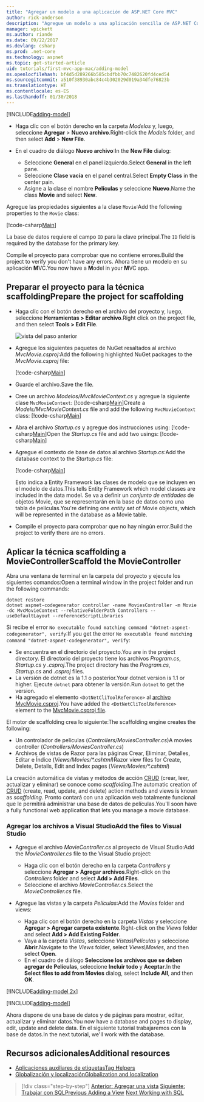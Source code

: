 ```yaml
---
title: "Agregar un modelo a una aplicación de ASP.NET Core MVC"
author: rick-anderson
description: "Agregue un modelo a una aplicación sencilla de ASP.NET Core."
manager: wpickett
ms.author: riande
ms.date: 09/22/2017
ms.devlang: csharp
ms.prod: .net-core
ms.technology: aspnet
ms.topic: get-started-article
uid: tutorials/first-mvc-app-mac/adding-model
ms.openlocfilehash: bf4d5d289266b585cbdfbb70c7482620fd4ced54
ms.sourcegitcommit: a510f38930abc84c4b302029d019a34dfe76823b
ms.translationtype: HT
ms.contentlocale: es-ES
ms.lasthandoff: 01/30/2018
---
```

[!INCLUDE[adding-model](../../includes/mvc-intro/adding-model1.md)]

* <span data-ttu-id="3cdcf-103">Haga clic con el botón derecho en la carpeta *Modelos* y, luego, seleccione **Agregar** > **Nuevo archivo**.</span><span class="sxs-lookup"><span data-stu-id="3cdcf-103">Right-click the *Models* folder, and then select **Add** > **New File**.</span></span> 
* <span data-ttu-id="3cdcf-104">En el cuadro de diálogo **Nuevo archivo**:</span><span class="sxs-lookup"><span data-stu-id="3cdcf-104">In the **New File** dialog:</span></span>

  * <span data-ttu-id="3cdcf-105">Seleccione **General** en el panel izquierdo.</span><span class="sxs-lookup"><span data-stu-id="3cdcf-105">Select **General** in the left pane.</span></span>
  * <span data-ttu-id="3cdcf-106">Seleccione **Clase vacía** en el panel central.</span><span class="sxs-lookup"><span data-stu-id="3cdcf-106">Select **Empty Class** in the center pain.</span></span>
  * <span data-ttu-id="3cdcf-107">Asigne a la clase el nombre **Películas** y seleccione **Nuevo**.</span><span class="sxs-lookup"><span data-stu-id="3cdcf-107">Name the class **Movie** and select **New**.</span></span>

<span data-ttu-id="3cdcf-108">Agregue las propiedades siguientes a la clase `Movie`:</span><span class="sxs-lookup"><span data-stu-id="3cdcf-108">Add the following properties to the `Movie` class:</span></span>

[!code-csharp[Main](../../tutorials/first-mvc-app/start-mvc/sample/MvcMovie/Models/MovieNoEF.cs?name=snippet_1)]

<span data-ttu-id="3cdcf-109">La base de datos requiere el campo `ID` para la clave principal.</span><span class="sxs-lookup"><span data-stu-id="3cdcf-109">The `ID` field is required by the database for the primary key.</span></span>

<span data-ttu-id="3cdcf-110">Compile el proyecto para comprobar que no contiene errores.</span><span class="sxs-lookup"><span data-stu-id="3cdcf-110">Build the project to verify you don't have any errors.</span></span> <span data-ttu-id="3cdcf-111">Ahora tiene un **m**odelo en su aplicación **M**VC.</span><span class="sxs-lookup"><span data-stu-id="3cdcf-111">You now have a **M**odel in your **M**VC app.</span></span>

## <a name="prepare-the-project-for-scaffolding"></a><span data-ttu-id="3cdcf-112">Preparar el proyecto para la técnica scaffolding</span><span class="sxs-lookup"><span data-stu-id="3cdcf-112">Prepare the project for scaffolding</span></span>

- <span data-ttu-id="3cdcf-113">Haga clic con el botón derecho en el archivo del proyecto y, luego, seleccione **Herramientas > Editar archivo**.</span><span class="sxs-lookup"><span data-stu-id="3cdcf-113">Right click on the project file, and then select **Tools > Edit File**.</span></span>

  ![vista del paso anterior](adding-model/_static/1.png)

- <span data-ttu-id="3cdcf-115">Agregue los siguientes paquetes de NuGet resaltados al archivo *MvcMovie.csproj*:</span><span class="sxs-lookup"><span data-stu-id="3cdcf-115">Add the following highlighted NuGet packages to the *MvcMovie.csproj* file:</span></span>
             
  [!code-csharp[Main](../first-mvc-app-xplat/start-mvc/sample/MvcMovie/MvcMovie.csproj?highlight=7,10)]

- <span data-ttu-id="3cdcf-116">Guarde el archivo.</span><span class="sxs-lookup"><span data-stu-id="3cdcf-116">Save the file.</span></span>

- <span data-ttu-id="3cdcf-117">Cree un archivo *Modelos/MvcMovieContext.cs* y agregue la siguiente clase `MvcMovieContext`:  [!code-csharp[Main](../../tutorials/first-mvc-app-xplat/start-mvc/sample/MvcMovie/Models/MvcMovieContext.cs)]</span><span class="sxs-lookup"><span data-stu-id="3cdcf-117">Create a *Models/MvcMovieContext.cs* file and add the following `MvcMovieContext` class:  [!code-csharp[Main](../../tutorials/first-mvc-app-xplat/start-mvc/sample/MvcMovie/Models/MvcMovieContext.cs)]</span></span>
   
- <span data-ttu-id="3cdcf-118">Abra el archivo *Startup.cs* y agregue dos instrucciones using:  [!code-csharp[Main](../../tutorials/first-mvc-app-xplat/start-mvc/sample/MvcMovie/Startup.cs?name=snippet1&highlight=1,2)]</span><span class="sxs-lookup"><span data-stu-id="3cdcf-118">Open the *Startup.cs* file and add two usings:  [!code-csharp[Main](../../tutorials/first-mvc-app-xplat/start-mvc/sample/MvcMovie/Startup.cs?name=snippet1&highlight=1,2)]</span></span>

- <span data-ttu-id="3cdcf-119">Agregue el contexto de base de datos al archivo *Startup.cs*:</span><span class="sxs-lookup"><span data-stu-id="3cdcf-119">Add the database context to the *Startup.cs* file:</span></span>

   [!code-csharp[Main](../../tutorials/first-mvc-app-xplat/start-mvc/sample/MvcMovie/Startup.cs?name=snippet2&highlight=6-7)]

  <span data-ttu-id="3cdcf-120">Esto indica a Entity Framework las clases de modelo que se incluyen en el modelo de datos.</span><span class="sxs-lookup"><span data-stu-id="3cdcf-120">This tells Entity Framework which model classes are included in the data model.</span></span> <span data-ttu-id="3cdcf-121">Se va a definir un *conjunto de entidades* de objetos Movie, que se representarán en la base de datos como una tabla de películas.</span><span class="sxs-lookup"><span data-stu-id="3cdcf-121">You're defining one *entity set* of Movie objects, which will be represented in the database as a Movie table.</span></span>

- <span data-ttu-id="3cdcf-122">Compile el proyecto para comprobar que no hay ningún error.</span><span class="sxs-lookup"><span data-stu-id="3cdcf-122">Build the project to verify there are no errors.</span></span>

## <a name="scaffold-the-moviecontroller"></a><span data-ttu-id="3cdcf-123">Aplicar la técnica scaffolding a MovieController</span><span class="sxs-lookup"><span data-stu-id="3cdcf-123">Scaffold the MovieController</span></span>

<span data-ttu-id="3cdcf-124">Abra una ventana de terminal en la carpeta del proyecto y ejecute los siguientes comandos:</span><span class="sxs-lookup"><span data-stu-id="3cdcf-124">Open a terminal window in the project folder and run the following commands:</span></span>

```
dotnet restore
dotnet aspnet-codegenerator controller -name MoviesController -m Movie -dc MvcMovieContext --relativeFolderPath Controllers --useDefaultLayout --referenceScriptLibraries 
```
<span data-ttu-id="3cdcf-125">Si recibe el error `No executable found matching command "dotnet-aspnet-codegenerator", verify`:</span><span class="sxs-lookup"><span data-stu-id="3cdcf-125">If you get the error `No executable found matching command "dotnet-aspnet-codegenerator", verify`:</span></span>

 * <span data-ttu-id="3cdcf-126">Se encuentra en el directorio del proyecto.</span><span class="sxs-lookup"><span data-stu-id="3cdcf-126">You are in the project directory.</span></span> <span data-ttu-id="3cdcf-127">El directorio del proyecto tiene los archivos *Program.cs*, *Startup.cs* y *.csproj*.</span><span class="sxs-lookup"><span data-stu-id="3cdcf-127">The project directory has the *Program.cs*, *Startup.cs* and *.csproj* files.</span></span>
 * <span data-ttu-id="3cdcf-128">La versión de dotnet es la 1.1 o posterior.</span><span class="sxs-lookup"><span data-stu-id="3cdcf-128">Your dotnet version is 1.1 or higher.</span></span> <span data-ttu-id="3cdcf-129">Ejecute `dotnet` para obtener la versión.</span><span class="sxs-lookup"><span data-stu-id="3cdcf-129">Run `dotnet` to get the version.</span></span>
 * <span data-ttu-id="3cdcf-130">Ha agregado el elemento `<DotNetCliToolReference>` al [archivo MvcMovie.csproj](#prepare-the-project-for-scaffolding).</span><span class="sxs-lookup"><span data-stu-id="3cdcf-130">You have added the `<DotNetCliToolReference>` element to the [MvcMovie.csproj file](#prepare-the-project-for-scaffolding).</span></span>
 
<!--
> [!NOTE]
> If you get an error when the scaffolding command runs, see [issue 444 in the scaffolding repository](https://github.com/aspnet/scaffolding/issues/444) for a workaround.
-->

<span data-ttu-id="3cdcf-131">El motor de scaffolding crea lo siguiente:</span><span class="sxs-lookup"><span data-stu-id="3cdcf-131">The scaffolding engine creates the following:</span></span>

* <span data-ttu-id="3cdcf-132">Un controlador de películas (*Controllers/MoviesController.cs*)</span><span class="sxs-lookup"><span data-stu-id="3cdcf-132">A movies controller (*Controllers/MoviesController.cs*)</span></span>
* <span data-ttu-id="3cdcf-133">Archivos de vistas de Razor para las páginas Crear, Eliminar, Detalles, Editar e Índice (*Views/Movies/\*.cshtml*)</span><span class="sxs-lookup"><span data-stu-id="3cdcf-133">Razor view files for Create, Delete, Details, Edit and Index pages (*Views/Movies/\*.cshtml*)</span></span>

<span data-ttu-id="3cdcf-134">La creación automática de vistas y métodos de acción [CRUD](https://wikipedia.org/wiki/Create,_read,_update_and_delete) (crear, leer, actualizar y eliminar) se conoce como *scaffolding*.</span><span class="sxs-lookup"><span data-stu-id="3cdcf-134">The automatic creation of [CRUD](https://wikipedia.org/wiki/Create,_read,_update_and_delete) (create, read, update, and delete) action methods and views is known as *scaffolding*.</span></span> <span data-ttu-id="3cdcf-135">Pronto contará con una aplicación web totalmente funcional que le permitirá administrar una base de datos de películas.</span><span class="sxs-lookup"><span data-stu-id="3cdcf-135">You'll soon have a fully functional web application that lets you manage a movie database.</span></span>

### <a name="add-the-files-to-visual-studio"></a><span data-ttu-id="3cdcf-136">Agregar los archivos a Visual Studio</span><span class="sxs-lookup"><span data-stu-id="3cdcf-136">Add the files to Visual Studio</span></span>

* <span data-ttu-id="3cdcf-137">Agregue el archivo *MovieController.cs* al proyecto de Visual Studio:</span><span class="sxs-lookup"><span data-stu-id="3cdcf-137">Add the *MovieController.cs* file to the Visual Studio project:</span></span>

  * <span data-ttu-id="3cdcf-138">Haga clic con el botón derecho en la carpeta *Controllers* y seleccione **Agregar > Agregar archivos**.</span><span class="sxs-lookup"><span data-stu-id="3cdcf-138">Right-click on the *Controllers* folder and select **Add > Add Files**.</span></span>
  * <span data-ttu-id="3cdcf-139">Seleccione el archivo *MovieController.cs*.</span><span class="sxs-lookup"><span data-stu-id="3cdcf-139">Select the *MovieController.cs* file.</span></span>

* <span data-ttu-id="3cdcf-140">Agregue las vistas y la carpeta *Películas*:</span><span class="sxs-lookup"><span data-stu-id="3cdcf-140">Add the *Movies* folder and views:</span></span>

  * <span data-ttu-id="3cdcf-141">Haga clic con el botón derecho en la carpeta *Vistas* y seleccione **Agregar > Agregar carpeta existente**.</span><span class="sxs-lookup"><span data-stu-id="3cdcf-141">Right-click on the *Views* folder and select **Add > Add Existing Folder**.</span></span>
  * <span data-ttu-id="3cdcf-142">Vaya a la carpeta *Vistas*, seleccione *Vistas\Películas* y seleccione **Abrir**.</span><span class="sxs-lookup"><span data-stu-id="3cdcf-142">Navigate to the *Views* folder, select *Views\Movies*, and then select **Open**.</span></span>
  * <span data-ttu-id="3cdcf-143">En el cuadro de diálogo **Seleccione los archivos que se deben agregar de Películas**, seleccione **Incluir todo** y **Aceptar**.</span><span class="sxs-lookup"><span data-stu-id="3cdcf-143">In the **Select files to add from Movies** dialog, select **Include All**, and then **OK**.</span></span>

[!INCLUDE[adding-model 2x](../../includes/mvc-intro/adding-model2xp.md)]

[!INCLUDE[adding-model](../../includes/mvc-intro/adding-model3.md)]

<span data-ttu-id="3cdcf-144">Ahora dispone de una base de datos y de páginas para mostrar, editar, actualizar y eliminar datos.</span><span class="sxs-lookup"><span data-stu-id="3cdcf-144">You now have a database and pages to display, edit, update and delete data.</span></span> <span data-ttu-id="3cdcf-145">En el siguiente tutorial trabajaremos con la base de datos.</span><span class="sxs-lookup"><span data-stu-id="3cdcf-145">In the next tutorial, we'll work with the database.</span></span>

## <a name="additional-resources"></a><span data-ttu-id="3cdcf-146">Recursos adicionales</span><span class="sxs-lookup"><span data-stu-id="3cdcf-146">Additional resources</span></span>

* [<span data-ttu-id="3cdcf-147">Aplicaciones auxiliares de etiquetas</span><span class="sxs-lookup"><span data-stu-id="3cdcf-147">Tag Helpers</span></span>](xref:mvc/views/tag-helpers/intro)
* [<span data-ttu-id="3cdcf-148">Globalización y localización</span><span class="sxs-lookup"><span data-stu-id="3cdcf-148">Globalization and localization</span></span>](xref:fundamentals/localization)

>[!div class="step-by-step"]
<span data-ttu-id="3cdcf-149">[Anterior: Agregar una vista](adding-view.md)
[Siguiente: Trabajar con SQL](working-with-sql.md)</span><span class="sxs-lookup"><span data-stu-id="3cdcf-149">[Previous Adding a View](adding-view.md)
[Next Working with SQL](working-with-sql.md)</span></span>  
